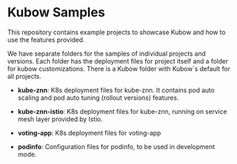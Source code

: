 # Kubow Samples

This repository contains example projects to showcase Kubow and how to use the features provided.

We have separate folders for the samples of individual projects and versions. Each folder has the deployment files for project itself
and a folder for kubow customizations. There is a Kubow folder with Kubow`s default for all projects.

* **kube-znn**: K8s deployment files for kube-znn. It contains pod auto scaling and pod auto tuning (rollout versions) features.

* **kube-znn-istio**: K8s deployment files for kube-znn, running on service mesh layer provided by Istio. 

* **voting-app**: K8s deployment files for voting-app

* **podinfo**: Configuration files for podinfo, to be used in development mode.
